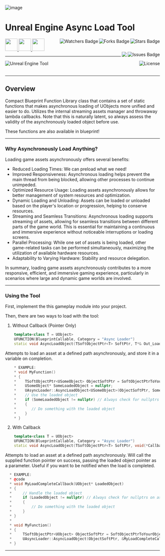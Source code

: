 ![image](https://user-images.githubusercontent.com/43964243/235778441-9dfb45ab-befd-480b-bc30-5eab5dc2efef.png)

# Unreal Engine Async Load Tool

<!-- Header Start -->
<a href = "https://docs.unrealengine.com/5.3/en-US/"> <img height="40" img width="40" src="https://cdn.simpleicons.org/unrealengine/white"> </a> 
<a href = "https://learn.microsoft.com/en-us/cpp/c-language"> <img height="40" img width="40" src="https://cdn.simpleicons.org/c"> </a>
<a href = "https://learn.microsoft.com/en-us/cpp/cpp-language"> <img height="40" img width="40" src="https://cdn.simpleicons.org/c++"> </a>
<img align="right" alt="Stars Badge" src="https://img.shields.io/github/stars/jdsherbert/Unreal-Engine-Async-Load-Tool?label=%E2%AD%90"/>
<img align="right" alt="Forks Badge" src="https://img.shields.io/github/forks/jdsherbert/Unreal-Engine-Async-Load-Tool?label=%F0%9F%8D%B4"/>
<img align="right" alt="Watchers Badge" src="https://img.shields.io/github/watchers/jdsherbert/Unreal-Engine-Async-Load-Tool?label=%F0%9F%91%81%EF%B8%8F"/>
<img align="right" alt="Issues Badge" src="https://img.shields.io/github/issues/jdsherbert/Unreal-Engine-Async-Load-Tool?label=%E2%9A%A0%EF%B8%8F"/>
<img align="right" src="https://hits.seeyoufarm.com/api/count/incr/badge.svg?url=https%3A%2F%2Fgithub.com%2FJDSherbert%2FUnreal-Engine-Async-Load-Tool%2Fhit-counter%2FREADME&count_bg=%2379C83D&title_bg=%23555555&labelColor=0E1128&title=🔍&style=for-the-badge">
<!-- Header End --> 

-----------------------------------------------------------------------

<a href="https://docs.unrealengine.com/5.3/en-US/"> 
  <img align="left" alt="Unreal Engine Tool" src="https://img.shields.io/badge/Unreal%20Engine%20Template-black?style=for-the-badge&logo=unrealengine&logoColor=white&color=black&labelColor=black"> </a>
  
<a href="https://choosealicense.com/licenses/mit/"> 
  <img align="right" alt="License" src="https://img.shields.io/badge/License%20:%20MIT-black?style=for-the-badge&logo=mit&logoColor=white&color=black&labelColor=black"> </a>
  
<br></br>

-----------------------------------------------------------------------
## Overview
Compact Blueprint Function Library class that contains a set of static functions that makes asynchronous loading of UObjects more unified and easier to do.
Utilizes the internal streaming assets manager and throwaway lambda callbacks.
Note that this is naturally latent, so always assess the validity of the asynchronously loaded object before use.

These functions are also available in blueprint!

-----------------------------------------------------------------------

### Why Asynchronously Load Anything?
Loading game assets asynchronously offers several benefits:

- Reduced Loading Times: We can preload what we need!
- Improved Responsiveness: Asynchronous loading helps prevent the main thread from being blocked, allowing other processes to continue unimpeded.
- Optimized Resource Usage: Loading assets asynchronously allows for better management of system resources and optimization.
- Dynamic Loading and Unloading: Assets can be loaded or unloaded based on the player's location or progression, helping to conserve resources.
- Streaming and Seamless Transitions: Asynchronous loading supports streaming of assets, allowing for seamless transitions between different parts of the game world. This is essential for maintaining a continuous and immersive experience without noticeable interruptions or loading screens.
- Parallel Processing: While one set of assets is being loaded, other game-related tasks can be performed simultaneously, maximizing the utilization of available hardware resources.
- Adaptability to Varying Hardware: Stability and resource delegation.

In summary, loading game assets asynchronously contributes to a more responsive, efficient, and immersive gaming experience, particularly in scenarios where large and dynamic game worlds are involved.

-----------------------------------------------------------------------
### Using the Tool

First, implement the this gameplay module into your project.

Then, there are two ways to load with the tool:
1. Without Callback (Pointer Only)
```cpp
    template<class T = UObject>
    UFUNCTION(BlueprintCallable, Category = "Async Loader")
    static void AsyncLoadObject(TSoftObjectPtr<T> SoftPtr, T*& Out_LoadedObject);
```
Attempts to load an asset at a defined path asynchronously, and store it in a variable on completion.
```cpp    
    * EXAMPLE:
    * void MyFunction()
    * { 
    *    TSoftObjectPtr<USomeObject> ObjectSoftPtr = SoftObjectPtrToYourObject;
    *    USomeObject* SomeLoadedObject = nullptr;
    *    UAsyncLoader::AsyncLoadObject<USomeObject>(ObjectSoftPtr, SomeLoadedObject);
    *    // Use the loaded object
    *    if (SomeLoadedObject != nullptr) // Always check for nullptrs on asyncloaded objects
    *    {
    *       // Do something with the loaded object
    *    }
    * }
```


2. With Callback
```cpp
    template<class T = UObject>
    UFUNCTION(BlueprintCallable, Category = "Async Loader")
    static void AsyncLoadObject(TSoftObjectPtr<T> SoftPtr, void(*Callback)(T* LoadedObject));
```
Attempts to load an asset at a defined path asynchronously.
Will call the supplied function pointer on success, passing the loaded object pointer as a parameter.
Useful if you want to be notified when the load is completed.
```cpp
  * EXAMPLE:
  * @code
  * void MyLoadCompleteCallback(UObject* LoadedObject)
  * {
  *     // Handle the loaded object
  *     if (LoadedObject != nullptr) // Always check for nullptrs on asyncloaded objects
  *     {
  *         // Do something with the loaded object
  *     }
  * }
  *
  * void MyFunction()
  * {
  *     TSoftObjectPtr<UObject> ObjectSoftPtr = SoftObjectPtrToYourObject;
  *     UAsyncLoader::AsyncLoadObject(ObjectSoftPtr, &MyLoadCompleteCallback);
  * }
```


-----------------------------------------------------------------------

